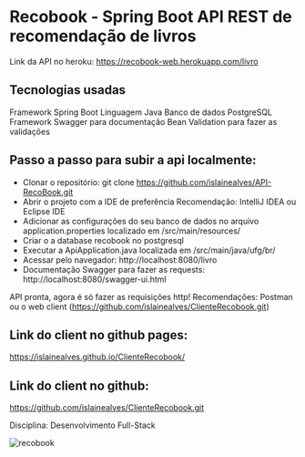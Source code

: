 # Recobook - Spring Boot API REST de recomendação de livros

Link da API no heroku:
https://recobook-web.herokuapp.com/livro

## Tecnologias usadas
Framework Spring Boot
Linguagem Java
Banco de dados PostgreSQL
Framework Swagger para documentação
Bean Validation para fazer as validações

## Passo a passo para subir a api localmente:
- Clonar o repositório:
git clone https://github.com/islainealves/API-RecoBook.git
- Abrir o projeto com a IDE de preferência
Recomendação: IntelliJ IDEA ou Eclipse IDE
- Adicionar as configurações do seu banco de dados no arquivo application.properties localizado em /src/main/resources/
- Criar o a database recobook no postgresql
- Executar a ApiApplication.java localizada em /src/main/java/ufg/br/
- Acessar pelo navegador: http://localhost:8080/livro
- Documentação Swagger para fazer as requests: http://localhost:8080/swagger-ui.html

API pronta, agora é só fazer as requisições http!
Recomendações: Postman ou o web client (https://github.com/islainealves/ClienteRecobook.git)

## Link do client no github pages:
https://islainealves.github.io/ClienteRecobook/

## Link do client no github:
https://github.com/islainealves/ClienteRecobook.git

Disciplina: Desenvolvimento Full-Stack

![recobook](https://user-images.githubusercontent.com/45128957/163187618-e553828f-2803-414c-ba1d-4a4bb9487ea8.png)

